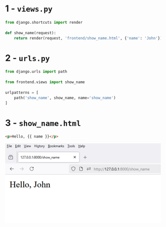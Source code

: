 
# 1 - `views.py`

```python
from django.shortcuts import render

def show_name(request):
    return render(request, 'frontend/show_name.html', {'name': 'John'})
```


# 2 - `urls.py`

```python
from django.urls import path

from frontend.views import show_name

urlpatterns = [
    path('show_name', show_name, name='show_name')
]
```

# 3 - `show_name.html`

```html
<p>Hello, {{ name }}</p>
```

![Image](1.PNG)